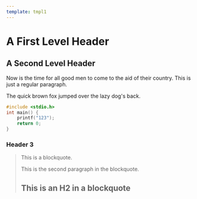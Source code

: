 ```yaml
---
template: tmpl1
---
```

A First Level Header
====================

A Second Level Header
---------------------

Now is the time for all good men to come to
the aid of their country. This is just a
regular paragraph.

The quick brown fox jumped over the lazy
dog's back.
```c
#include <stdio.h>
int main() {
    printf("123");
    return 0;
}
```
### Header 3

> This is a blockquote.
> 
> This is the second paragraph in the blockquote.
>
> ## This is an H2 in a blockquote
